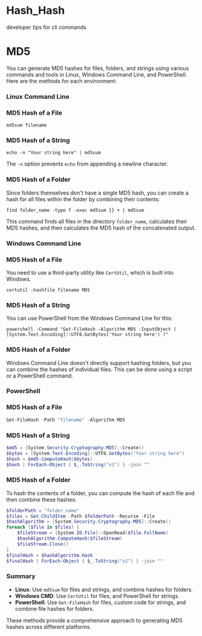 # Hash_Hash
developer tips for cli commands

# MD5

You can generate MD5 hashes for files, folders, and strings using various commands and tools in Linux, Windows Command Line, and PowerShell. Here are the methods for each environment:

### Linux Command Line

### MD5 Hash of a File

```
md5sum filename
```

### MD5 Hash of a String

```
echo -n "Your string here" | md5sum
```

The `-n` option prevents `echo` from appending a newline character.

### MD5 Hash of a Folder

Since folders themselves don't have a single MD5 hash, you can create a hash for all files within the folder by combining their contents:

```
find folder_name -type f -exec md5sum {} + | md5sum
```

This command finds all files in the directory `folder_name`, calculates their MD5 hashes, and then calculates the MD5 hash of the concatenated output.

### Windows Command Line

### MD5 Hash of a File

You need to use a third-party utility like `CertUtil`, which is built into Windows.

```
certutil -hashfile filename MD5

```

### MD5 Hash of a String

You can use PowerShell from the Windows Command Line for this:

```
powershell -Command "Get-FileHash -Algorithm MD5 -InputObject ( [System.Text.Encoding]::UTF8.GetBytes('Your string here') )"

```

### MD5 Hash of a Folder

Windows Command Line doesn't directly support hashing folders, but you can combine the hashes of individual files. This can be done using a script or a PowerShell command.

### PowerShell

### MD5 Hash of a File

```powershell
Get-FileHash -Path "filename" -Algorithm MD5

```

### MD5 Hash of a String

```powershell
$md5 = [System.Security.Cryptography.MD5]::Create()
$bytes = [System.Text.Encoding]::UTF8.GetBytes("Your string here")
$hash = $md5.ComputeHash($bytes)
$hash | ForEach-Object { $_.ToString("x2") } -join ""

```

### MD5 Hash of a Folder

To hash the contents of a folder, you can compute the hash of each file and then combine these hashes:

```powershell
$folderPath = "folder_name"
$files = Get-ChildItem -Path $folderPath -Recurse -File
$hashAlgorithm = [System.Security.Cryptography.MD5]::Create()
foreach ($file in $files) {
    $fileStream = [System.IO.File]::OpenRead($file.FullName)
    $hashAlgorithm.ComputeHash($fileStream)
    $fileStream.Close()
}
$finalHash = $hashAlgorithm.Hash
$finalHash | ForEach-Object { $_.ToString("x2") } -join ""

```

### Summary

- **Linux**: Use `md5sum` for files and strings, and combine hashes for folders.
- **Windows CMD**: Use `CertUtil` for files, and PowerShell for strings.
- **PowerShell**: Use `Get-FileHash` for files, custom code for strings, and combine file hashes for folders.

These methods provide a comprehensive approach to generating MD5 hashes across different platforms.
